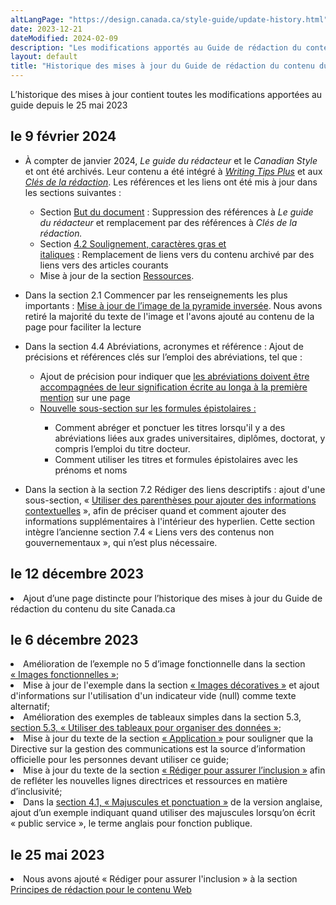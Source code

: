 ```yaml
---
altLangPage: "https://design.canada.ca/style-guide/update-history.html"
date: 2023-12-21
dateModified: 2024-02-09
description: "Les modifications apportés au Guide de rédaction du contenu du site Canada.ca."
layout: default
title: "Historique des mises à jour du Guide de rédaction du contenu du site Canada.ca"
---
```

<p>L’historique des mises à jour contient toutes les modifications apportées au guide depuis le 25 mai 2023</p>
<h2>le 9 février 2024</h2>
<ul class="mrgn-tp-lg">
 <li>À compter de janvier 2024, <cite>Le guide du rédacteur</cite> et le <cite>Canadian Style</cite> et ont été archivés. Leur contenu a été intégré à <span lang=en><a href="https://www.noslangues-ourlanguages.gc.ca/en/writing-tips-plus/index-eng"><i>Writing Tips Plus</i></a></span> et aux <a href="https://www.noslangues-ourlanguages.gc.ca/fr/cles-de-la-redaction/index-fra"><i>Clés de la rédaction</i></a>. Les références et les liens ont été mis à jour dans les sections suivantes&nbsp;:</li>
   <ul>
   <li>Section <a href="/guide-redaction/#but-du-document">But du document</a>&nbsp;:&nbsp;Suppression des références à <i>Le guide du rédacteur</i> et remplacement par des références à <i>Clés de la rédaction.</i></li>
   <li>Section <a href="/guide-redaction/#wp4-2">4.2 Soulignement, caractères gras et italiques</a>&nbsp;:&nbsp;Remplacement de liens vers du contenu archivé par des liens vers des articles courants
   <li>Mise à jour de la section <a href="/guide-redaction/#ressources">Ressources</a>.</li>
   </ul>
</ul>
<ul>
<li>Dans la section 2.1 Commencer par les renseignements les plus importants&nbsp;:&nbsp;<a href="/guide-redaction/#wp2-1">Mise à jour de l’image de la pyramide inversée</a>. Nous avons retiré la majorité du texte de l'image et l'avons ajouté au contenu de la page pour faciliter la lecture</li>
</ul>
<ul>
<li>Dans la section 4.4 Abréviations, acronymes et référence&nbsp;: Ajout de précisions et références clés sur l’emploi des abréviations, tel que&nbsp;:</li>
  <ul>
  <li>Ajout de précision pour indiquer que <a href="/guide-redaction/#wp4-4">les abréviations doivent être accompagnées de leur signification écrite au longa à la première mention</a> sur une page</li>
    <li><a href="/guide-redaction/#wp4-4-2">Nouvelle sous-section sur les formules épistolaires&nbsp;:</a></li>
    <ul>
    <li>Comment abréger et ponctuer les titres lorsqu'il y a des abréviations liées aux grades universitaires, diplômes, doctorat, y compris l’emploi du titre docteur.</li>
    <li>Comment utiliser les titres et formules épistolaires avec les prénoms et noms</li>
    </ul>
  </ul>
</ul>
  <ul><li>Dans la section à la section 7.2 Rédiger des liens descriptifs&nbsp;:&nbsp;ajout d'une sous-section, &laquo;&nbsp;<a href="https://conception.canada.ca/guide-redaction/#wp7-2-2">Utiliser des parenthèses pour ajouter des informations contextuelles</a>&nbsp;&raquo;, afin de préciser quand et comment ajouter des informations supplémentaires à l'intérieur des hyperlien. Cette section intègre l’ancienne section 7.4 &laquo;&nbsp;Liens vers des contenus non gouvernementaux&nbsp;&raquo;, qui n’est plus nécessaire.</li>
</ul>
<h2>le 12 décembre 2023</h2>
<li>Ajout d’une page distincte pour l’historique des mises à jour du Guide de rédaction du contenu du site Canada.ca</li>
<h2>le 6 décembre 2023</h2>
<li>Amélioration de l’exemple no 5 d’image fonctionnelle dans la section <a href="/guide-redaction/#wp6-1-1">&laquo;&nbsp;Images fonctionnelles&nbsp;&raquo;</a>;</li>
<li>Mise à jour de l'exemple dans la section <a href="/guide-redaction/#wp6-1-2">&laquo;&nbsp;Images décoratives&nbsp;&raquo;</a> et ajout d'informations sur l'utilisation d'un indicateur vide (null) comme texte alternatif;</li>
<li>Amélioration des exemples de tableaux simples dans la section 5.3, <a href="/guide-redaction/#wp5-3">section 5.3, &laquo;&nbsp;Utiliser des tableaux pour organiser des données&nbsp;&raquo;</a>;</li>
<li>Mise à jour du texte de la section <a href="/guide-redaction/#toc3">&laquo;&nbsp;Application&nbsp;&raquo;</a> pour souligner que la Directive sur la gestion des communications est la source d’information officielle pour les personnes devant utiliser ce guide;</li>
<li>Mise à jour du texte de la section <a href="/guide-redaction/#wp1-2-1b">&laquo;&nbsp;Rédiger pour assurer l’inclusion&nbsp;&raquo;</a> afin de refléter les nouvelles lignes directrices et ressources en matière d’inclusivité;</li>
<li>Dans la <a href="/guide-redaction/#wp4-1">section 4.1, &laquo;&nbsp;Majuscules et ponctuation&nbsp;&raquo;</a> de la version anglaise, ajout d’un exemple indiquant quand utiliser des majuscules lorsqu’on écrit &laquo;&nbsp;public service&nbsp;&raquo;, le terme anglais pour fonction publique.</li>
<h2>le 25 mai 2023</h2>
<li>Nous avons ajouté &laquo;&nbsp;Rédiger pour assurer l'inclusion&nbsp;&raquo; à la section <a href="/guide-redaction/#toc5">Principes de rédaction pour le contenu Web</a></li>
